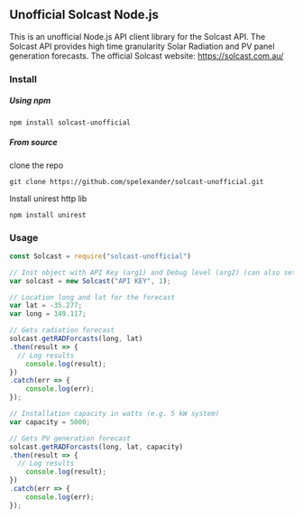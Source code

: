 ## Unofficial Solcast Node.js ##

This is an unofficial Node.js API client library for the Solcast API.
The Solcast API provides high time granularity Solar Radiation and PV panel generation forecasts. 
The official Solcast website: https://solcast.com.au/

### Install ###

##### Using npm #####

`npm install solcast-unofficial`

##### From source #####

clone the repo

`git clone https://github.com/spelexander/solcast-unofficial.git`

Install unirest http lib

`npm install unirest`

### Usage ###

```javascript
const Solcast = require("solcast-unofficial")

// Init object with API Key (arg1) and Debug level (arg2) (can also set a diff url and other params)
var solcast = new Solcast("API KEY", 1);

// Location long and lat for the forecast
var lat = -35.277;
var long = 149.117;

// Gets radiation forecast
solcast.getRADForcasts(long, lat)
.then(result => {
  // Log results
    console.log(result);
})
.catch(err => {
    console.log(err);
});

// Installation capacity in watts (e.g. 5 kW system)
var capacity = 5000;

// Gets PV generation forecast
solcast.getRADForcasts(long, lat, capacity)
.then(result => {
  // Log results
    console.log(result);
})
.catch(err => {
    console.log(err);
});
```

